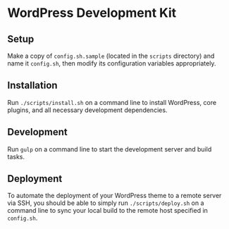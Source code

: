 # WordPress Development Kit

## Setup

Make a copy of `config.sh.sample` (located in the `scripts` directory) and name
it `config.sh`, then modify its configuration variables appropriately.

## Installation

Run `./scripts/install.sh` on a command line to install WordPress, core plugins,
and all necessary development dependencies.

## Development

Run `gulp` on a command line to start the development server and build tasks.

## Deployment

To automate the deployment of your WordPress theme to a remote server via SSH,
you should be able to simply run `./scripts/deploy.sh` on a command line to
sync your local build to the remote host specified in `config.sh`.
